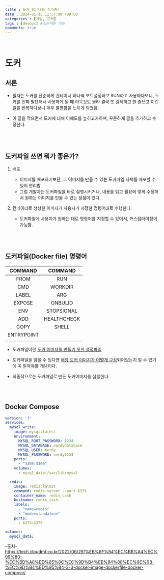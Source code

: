 ```yaml
---
title : 도커_01(내용 추가중)
date : 2024-01-15 11:37:00 +09:00
categories : [개발, 도커]
tags : [devops] #소문자만 가능
comments: true
---
```



<br>

# 도커



## 서론

- 필자는 도커를 단순하게 컨테이너 하나씩 포트설정하고 RUN하고 사용하다보니,
도커를 진짜 필요해서 사용하게 될 때 아묵것도 몰라 결국 또 검색하고 한 줄쓰고 이런일을 반복하다보니 매우 불편함을 느끼게 되었음.

- 이 글을 적으면서 도커에 대해 이해도를 높히고자하며,
꾸준하게 글을 추가하고 수정한다.



<br><br>


## 도커파일 쓰면 뭐가 좋은가?
1. 배포
     - 이미지를 배포하기보단, 그 이미지를 만들 수 있는 도커파일 자체를 배포할 수 있어 편리함
     - 그럼 개발자는 도커파일을 바로 실행시키거나, 내용을 읽고 필요에 맞게 수정해서 원하는 이미지를 만들 수 있는 장점이 있다.
  
2. 컨네이너로 생성한 이미지가 사용자가 지정한 명령어대로 수행한다.
    - 도커파일에 사용자가 원하는 대로 명령어를 지정할 수 있어서, 커스텀마이징이 가능함.

<br><br>



## 도커파일(Docker file) 명령어

| COMMAND    | COMMAND     |
|:----------:|:-----------:|
| FROM       | RUN         |
| CMD        | WORKDIR     |
| LABEL      | ARG         |
| EXPOSE     | ONBULID     |
| ENV        | STOPSIGNAL  |
| ADD        | HEALTHCHECK |
| COPY       | SHELL       |
| ENTRYPOINT |             |
|            |             |

- 도커파일이란 <U>도커 이미지를 만들기 위한 설정파일</U>
- 도커파일을 읽을 수 있다면 <U>해당 도커 이미지가 어떻게 구성</U>되어있는지 알 수 있기에 꼭 알아야할 개념이다.

- 최종적으로는 도커파일로 만든 도커이미지를 실행한다.

<br><br>


## Docker Compose

```yml
version: '3'
services:
  mysql_write:
    image: mysql:latest
    environment:
      MYSQL_ROOT_PASSWORD: 1234
      MYSQL_DATABASE: nerdydatabase
      MYSQL_USER: nerdy
      MYSQL_PASSWORD: nerdy1234
    ports:
      - "3306:3306"
    volumes:
      - mysql_data:/var/lib/mysql

  redis:
    image: redis:latest
    command: redis-server --port 6379
    container_name: redis_cash
    hostname: redis_cash
    labels:
      - "name=redis"
      - "mode=standalone"
    ports:
      - 6379:6379

volumes:
  mysql_data: 
```







-출처-<br>
https://tech.cloudmt.co.kr/2022/06/29/%EB%8F%84%EC%BB%A4%EC%99%80-%EC%BB%A8%ED%85%8C%EC%9D%B4%EB%84%88%EC%9D%98-%EC%9D%B4%ED%95%B4-3-3-docker-image-dockerfile-docker-compose/ <br>
 